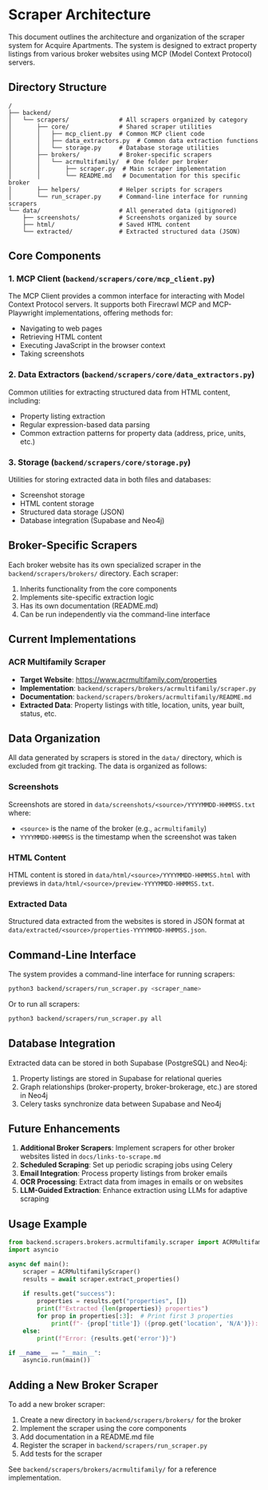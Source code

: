 # Scraper Architecture

This document outlines the architecture and organization of the scraper system for Acquire Apartments. The system is designed to extract property listings from various broker websites using MCP (Model Context Protocol) servers.

## Directory Structure

```
/
├── backend/
│   └── scrapers/              # All scrapers organized by category
│       ├── core/              # Shared scraper utilities
│       │   ├── mcp_client.py  # Common MCP client code
│       │   ├── data_extractors.py  # Common data extraction functions
│       │   └── storage.py     # Database storage utilities
│       ├── brokers/           # Broker-specific scrapers
│       │   └── acrmultifamily/  # One folder per broker
│       │       ├── scraper.py  # Main scraper implementation
│       │       └── README.md   # Documentation for this specific broker
│       ├── helpers/           # Helper scripts for scrapers
│       └── run_scraper.py     # Command-line interface for running scrapers
└── data/                      # All generated data (gitignored)
    ├── screenshots/           # Screenshots organized by source
    ├── html/                  # Saved HTML content
    └── extracted/             # Extracted structured data (JSON)
```

## Core Components

### 1. MCP Client (`backend/scrapers/core/mcp_client.py`)

The MCP Client provides a common interface for interacting with Model Context Protocol servers. It supports both Firecrawl MCP and MCP-Playwright implementations, offering methods for:

- Navigating to web pages
- Retrieving HTML content
- Executing JavaScript in the browser context
- Taking screenshots

### 2. Data Extractors (`backend/scrapers/core/data_extractors.py`)

Common utilities for extracting structured data from HTML content, including:

- Property listing extraction
- Regular expression-based data parsing
- Common extraction patterns for property data (address, price, units, etc.)

### 3. Storage (`backend/scrapers/core/storage.py`)

Utilities for storing extracted data in both files and databases:

- Screenshot storage
- HTML content storage
- Structured data storage (JSON)
- Database integration (Supabase and Neo4j)

## Broker-Specific Scrapers

Each broker website has its own specialized scraper in the `backend/scrapers/brokers/` directory. Each scraper:

1. Inherits functionality from the core components
2. Implements site-specific extraction logic
3. Has its own documentation (README.md)
4. Can be run independently via the command-line interface

## Current Implementations

### ACR Multifamily Scraper

- **Target Website**: https://www.acrmultifamily.com/properties
- **Implementation**: `backend/scrapers/brokers/acrmultifamily/scraper.py`
- **Documentation**: `backend/scrapers/brokers/acrmultifamily/README.md`
- **Extracted Data**: Property listings with title, location, units, year built, status, etc.

## Data Organization

All data generated by scrapers is stored in the `data/` directory, which is excluded from git tracking. The data is organized as follows:

### Screenshots

Screenshots are stored in `data/screenshots/<source>/YYYYMMDD-HHMMSS.txt` where:
- `<source>` is the name of the broker (e.g., `acrmultifamily`)
- `YYYYMMDD-HHMMSS` is the timestamp when the screenshot was taken

### HTML Content

HTML content is stored in `data/html/<source>/YYYYMMDD-HHMMSS.html` with previews in `data/html/<source>/preview-YYYYMMDD-HHMMSS.txt`.

### Extracted Data

Structured data extracted from the websites is stored in JSON format at `data/extracted/<source>/properties-YYYYMMDD-HHMMSS.json`.

## Command-Line Interface

The system provides a command-line interface for running scrapers:

```bash
python3 backend/scrapers/run_scraper.py <scraper_name>
```

Or to run all scrapers:

```bash
python3 backend/scrapers/run_scraper.py all
```

## Database Integration

Extracted data can be stored in both Supabase (PostgreSQL) and Neo4j:

1. Property listings are stored in Supabase for relational queries
2. Graph relationships (broker-property, broker-brokerage, etc.) are stored in Neo4j
3. Celery tasks synchronize data between Supabase and Neo4j

## Future Enhancements

1. **Additional Broker Scrapers**: Implement scrapers for other broker websites listed in `docs/links-to-scrape.md`
2. **Scheduled Scraping**: Set up periodic scraping jobs using Celery
3. **Email Integration**: Process property listings from broker emails
4. **OCR Processing**: Extract data from images in emails or on websites
5. **LLM-Guided Extraction**: Enhance extraction using LLMs for adaptive scraping

## Usage Example

```python
from backend.scrapers.brokers.acrmultifamily.scraper import ACRMultifamilyScraper
import asyncio

async def main():
    scraper = ACRMultifamilyScraper()
    results = await scraper.extract_properties()
    
    if results.get("success"):
        properties = results.get("properties", [])
        print(f"Extracted {len(properties)} properties")
        for prop in properties[:3]:  # Print first 3 properties
            print(f"- {prop['title']} ({prop.get('location', 'N/A')}): {prop.get('units', 'N/A')} units")
    else:
        print(f"Error: {results.get('error')}")

if __name__ == "__main__":
    asyncio.run(main())
```

## Adding a New Broker Scraper

To add a new broker scraper:

1. Create a new directory in `backend/scrapers/brokers/` for the broker
2. Implement the scraper using the core components
3. Add documentation in a README.md file
4. Register the scraper in `backend/scrapers/run_scraper.py`
5. Add tests for the scraper

See `backend/scrapers/brokers/acrmultifamily/` for a reference implementation. 